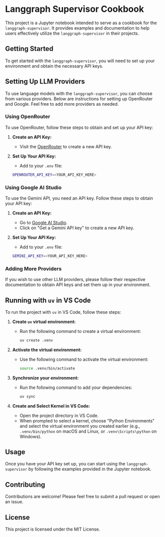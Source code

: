 # Langgraph Supervisor Cookbook

This project is a Jupyter notebook intended to serve as a cookbook for the `langgraph-supervisor`. It provides examples and documentation to help users effectively utilize the `langgraph-supervisor` in their projects.

## Getting Started

To get started with the `langgraph-supervisor`, you will need to set up your environment and obtain the necessary API keys.

## Setting Up LLM Providers

To use language models with the `langgraph-supervisor`, you can choose from various providers. Below are instructions for setting up OpenRouter and Google. Feel free to add more providers as needed.

### Using OpenRouter

To use OpenRouter, follow these steps to obtain and set up your API key:

1. **Create an API Key:**

   - Visit the [OpenRouter](https://openrouter.ai) to create a new API key.

2. **Set Up Your API Key:**
   - Add to your `.env` file:
   ```bash
   OPENROUTER_API_KEY=<YOUR_API_KEY_HERE>
   ```

### Using Google AI Studio

To use the Gemini API, you need an API key. Follow these steps to obtain your API key:

1. **Create an API Key:**

   - Go to [Google AI Studio](https://ai.google.dev/gemini-api/docs/api-key).
   - Click on "Get a Gemini API key" to create a new API key.

2. **Set Up Your API Key:**
   - Add to your `.env` file:
   ```bash
   GEMINI_API_KEY=<YOUR_API_KEY_HERE>
   ```

### Adding More Providers

If you wish to use other LLM providers, please follow their respective documentation to obtain API keys and set them up in your environment.

## Running with `uv` in VS Code

To run the project with `uv` in VS Code, follow these steps:

1. **Create `uv` virtual environment:**

   - Run the following command to create a virtual environment:
     ```bash
     uv create .venv
     ```

2. **Activate the virtual environment:**

   - Use the following command to activate the virtual environment:
     ```bash
     source .venv/bin/activate
     ```

3. **Synchronize your environment:**

   - Run the following command to add your dependencies:
     ```bash
     uv sync
     ```

4. **Create and Select Kernel in VS Code:**
   - Open the project directory in VS Code.
   - When prompted to select a kernel, choose "Python Environments" and select the virtual environment you created earlier (e.g., `.venv/bin/python` on macOS and Linux, or `.venv\Scripts\python` on Windows).

## Usage

Once you have your API key set up, you can start using the `langgraph-supervisor` by following the examples provided in the Jupyter notebook.

## Contributing

Contributions are welcome! Please feel free to submit a pull request or open an issue.

## License

This project is licensed under the MIT License.
